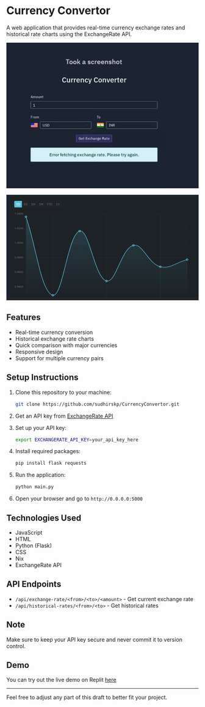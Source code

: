 # Currency Convertor

A web application that provides real-time currency exchange rates and historical rate charts using the ExchangeRate API.

![Currency Convertor Screenshot](currency)



![Currency Convertor Screenshot](chart)


## Features

- Real-time currency conversion
- Historical exchange rate charts
- Quick comparison with major currencies
- Responsive design
- Support for multiple currency pairs

## Setup Instructions

1. Clone this repository to your machine:
    ```bash
    git clone https://github.com/sudhirskp/CurrencyConvertor.git
    ```

2. Get an API key from [ExchangeRate API](https://www.exchangerate-api.com/)

3. Set up your API key:
    ```bash
    export EXCHANGERATE_API_KEY=your_api_key_here
    ```

4. Install required packages:
    ```bash
    pip install flask requests
    ```

5. Run the application:
    ```bash
    python main.py
    ```

6. Open your browser and go to `http://0.0.0.0:5000`

## Technologies Used

- JavaScript
- HTML
- Python (Flask)
- CSS
- Nix
- ExchangeRate API

## API Endpoints

- `/api/exchange-rate/<from>/<to>/<amount>` - Get current exchange rate
- `/api/historical-rates/<from>/<to>` - Get historical rates

## Note

Make sure to keep your API key secure and never commit it to version control.

## Demo

You can try out the live demo on Replit [here](https://replit.com/@sudhirskp/CurrencyConverter)

---

Feel free to adjust any part of this draft to better fit your project.
